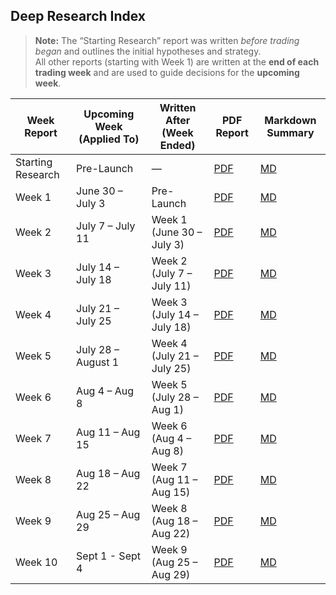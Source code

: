 ## Deep Research Index

> **Note:** The “Starting Research” report was written *before trading began* and outlines the initial hypotheses and strategy.  
> All other reports (starting with Week 1) are written at the **end of each trading week** and are used to guide decisions for the **upcoming week**.


| Week Report       | Upcoming Week (Applied To) | Written After (Week Ended)    | PDF Report | Markdown Summary |
|-------------------|----------------------------|--------------------------------|------------|------------------|
| Starting Research | Pre-Launch                 | —                              | [PDF](https://github.com/LuckyOne7777/ChatGPT-Micro-Cap-Experiment/blob/main/Weekly%20Deep%20Research%20(PDF)/Starting%20Research.pdf) | [MD](https://github.com/LuckyOne7777/ChatGPT-Micro-Cap-Experiment/blob/main/Weekly%20Deep%20Research%20(MD)/Starting%20Research%20Summary.md) |
| Week 1            | June 30 – July 3           | Pre-Launch                     | [PDF](https://github.com/LuckyOne7777/ChatGPT-Micro-Cap-Experiment/blob/main/Weekly%20Deep%20Research%20(PDF)/Week%201.pdf) | [MD](https://github.com/LuckyOne7777/ChatGPT-Micro-Cap-Experiment/blob/main/Weekly%20Deep%20Research%20(MD)/Week%201%20Summary.md) |
| Week 2            | July 7 – July 11           | Week 1 (June 30 – July 3)      | [PDF](https://github.com/LuckyOne7777/ChatGPT-Micro-Cap-Experiment/blob/main/Weekly%20Deep%20Research%20(PDF)/Week%202.pdf) | [MD](https://github.com/LuckyOne7777/ChatGPT-Micro-Cap-Experiment/blob/main/Weekly%20Deep%20Research%20(MD)/Week%202%20Summary.md) |
| Week 3            | July 14 – July 18          | Week 2 (July 7 – July 11)      | [PDF](https://github.com/LuckyOne7777/ChatGPT-Micro-Cap-Experiment/blob/main/Weekly%20Deep%20Research%20(PDF)/Week%203.pdf) | [MD](https://github.com/LuckyOne7777/ChatGPT-Micro-Cap-Experiment/blob/main/Weekly%20Deep%20Research%20(MD)/Week%203%20Summary.md) |
| Week 4            | July 21 – July 25          | Week 3 (July 14 – July 18)     | [PDF](https://github.com/LuckyOne7777/ChatGPT-Micro-Cap-Experiment/blob/main/Weekly%20Deep%20Research%20(PDF)/Week%204.pdf) | [MD](https://github.com/LuckyOne7777/ChatGPT-Micro-Cap-Experiment/blob/main/Weekly%20Deep%20Research%20(MD)/Week%204%20Summary.md) |
| Week 5            | July 28 – August 1         | Week 4 (July 21 – July 25)     | [PDF](https://github.com/LuckyOne7777/ChatGPT-Micro-Cap-Experiment/blob/main/Weekly%20Deep%20Research%20(PDF)/Week%205.pdf) | [MD](https://github.com/LuckyOne7777/ChatGPT-Micro-Cap-Experiment/blob/main/Weekly%20Deep%20Research%20(MD)/Week%205%20Summary.md) |
| Week 6            | Aug 4 – Aug 8              | Week 5 (July 28 – Aug 1)       | [PDF](https://github.com/LuckyOne7777/ChatGPT-Micro-Cap-Experiment/blob/main/Weekly%20Deep%20Research%20(PDF)/Week%206.pdf) | [MD](https://github.com/LuckyOne7777/ChatGPT-Micro-Cap-Experiment/blob/main/Weekly%20Deep%20Research%20(MD)/Week%206%20Summary.md) |
| Week 7            | Aug 11 – Aug 15            | Week 6 (Aug 4 – Aug 8)         | [PDF](https://github.com/LuckyOne7777/ChatGPT-Micro-Cap-Experiment/blob/main/Weekly%20Deep%20Research%20(PDF)/Week%207.pdf) | [MD](https://github.com/LuckyOne7777/ChatGPT-Micro-Cap-Experiment/blob/main/Weekly%20Deep%20Research%20(MD)/Week%207%20Summary.md) |
| Week 8            | Aug 18 – Aug 22            | Week 7 (Aug 11 – Aug 15)       | [PDF](https://github.com/LuckyOne7777/ChatGPT-Micro-Cap-Experiment/blob/main/Weekly%20Deep%20Research%20(PDF)/Week%208.pdf) | [MD](https://github.com/LuckyOne7777/ChatGPT-Micro-Cap-Experiment/blob/main/Weekly%20Deep%20Research%20(MD)/Week%208%20Summary.md) |
| Week 9            | Aug 25 – Aug 29            | Week 8 (Aug 18 – Aug 22)       | [PDF](https://github.com/LuckyOne7777/ChatGPT-Micro-Cap-Experiment/blob/main/Weekly%20Deep%20Research%20(PDF)/Week%209.pdf) | [MD](https://github.com/LuckyOne7777/ChatGPT-Micro-Cap-Experiment/blob/main/Weekly%20Deep%20Research%20(MD)/Week%209%20Summary.md) |
| Week 10            | Sept 1 - Sept 4            | Week 9 (Aug 25 – Aug 29)       | [PDF](https://github.com/LuckyOne7777/ChatGPT-Micro-Cap-Experiment/blob/main/Weekly%20Deep%20Research%20(PDF)/Week%2010.pdf) | [MD](https://github.com/LuckyOne7777/ChatGPT-Micro-Cap-Experiment/blob/main/Weekly%20Deep%20Research%20(MD)/Week%2010%20Summary.md) |
